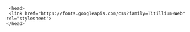 <!DOCTYPE html>
<hftml>
<head>
  <meta charset="UTF-8">
     <title>Nashville Airbnbs</title>
     <link rel="stylesheet" href="https://unpkg.com/leaflet@1.7.0/dist/leaflet.css"/>
     <link rel="stylesheet" href="https://use.fontawesome.com/releases/v5.14.0/css/all.css">
     <style>
       .legend {
    font-family: 'Inconsolata', monospace;
    line-height: 40px;
    font-size: 16px;
    width: 190px;
    color: #333333;
    padding: 6px 8px;
    background: white;
    background: rgba(255,255,255,0.8);
    box-shadow: 0 0 15px rgba(0,0,0,0.2);
    border-radius: 5px;
}

.legend i {
    width: 20px;
    height: 20px;
    float: left;
    margin-right: 8px;
    opacity: 0.9;
}

.legend img {
    width: 16px;
    height: 16px;
    margin-right: 3px;
    float: left;
}

.legend p {
    font-size: 14px;
    line-height: 20px;
    margin: 0;
}
         html, body, #map { width: 100%; height: 100%; margin: 0; background: #fff; }
     </style>
     <script src="https://unpkg.com/leaflet@1.7.0/dist/leaflet.js"></script>
     <script src="https://cdnjs.cloudflare.com/ajax/libs/leaflet-ajax/2.1.0/leaflet.ajax.min.js"></script>
     <script src="https://ajax.googleapis.com/ajax/libs/jquery/3.1.0/jquery.min.js"></script>
     <script src="https://cdnjs.cloudflare.com/ajax/libs/chroma-js/1.3.4/chroma.min.js"></script>

     <head>
     <link href="https://fonts.googleapis.com/css?family=Titillium+Web" rel="stylesheet">
    </head>

</head>
<body>
<!-- Our web map and content will go here -->
<div id="map"></div>
<script>

  // 1. Create a map object.
  var mymap = L.map('map', {
      center: [36.1686, -86.7850], //note that we've centered the map to downtown AVL
      zoom: 11, //this line adjusts the starting zoom level of the map
      maxZoom: 18,//this line sets the maximum zoom level
      minZoom: 9,//this line sets the minimum zoom level
      detectRetina: true // detect whether the screen is high resolution or not.
  });

  // 2. Add a base map.
  L.tileLayer('http://{s}.basemaps.cartocdn.com/light_all/{z}/{x}/{y}.png').addTo(mymap);

  // 3. Add Airbnb GeoJSON Data
  // Null variable that will hold Airbnb data
  // 3. Add Airbnb GeoJSON Data
// Null variable that will hold Airbnb data
var airbnb_listings = null;

// 4. build up a set of colors from colorbrewer's dark2 category
var colors = chroma.scale('Dark2').mode('lch').colors(2);


// 5. dynamically append style classes to this page. The style classes will be used to shade the markers.
// We can use a for loop to do this write this css style tag.
for (i = 0; i < 3; i++) {
    $('head').append($("<style> .marker-color-" + (i + 1).toString() + " { color: " + colors[i] + "; font-size: 15px; text-shadow: 0 0 3px #ffffff;} </style>"));
}

// Get GeoJSON and put it on the map when it loads
// Make sure you have the correct directory path below
// You can see we're also adding attribution information for our data sources
airbnb_listings = L.geoJson.ajax("assets/airbnb_listings.geojson",{

  // assign a function to the onEachFeature parameter of the airbnb_listings object.
  // Then each (point) feature will have a popup window.
  // The content of the popup window is the value of `property_t` from the attribute table
  onEachFeature: function (feature, layer) {
      layer.bindPopup(feature.properties.room_type);
  },

  pointToLayer: function(feature, latlng) {
      var id = 0;
      if (feature.properties.room_type == "Entire home/apt") { id = 0; }
      else if (feature.properties.room_type == "Private room")  { id = 1; }
      else { id = 2;} // All other property types from attribute table
      return L.marker(latlng, {icon: L.divIcon({className: 'fab fa-airbnb marker-color-' + (id + 1).toString() })});
  },
    attribution: 'Airbnb Listings &copy; Inside Airbnb | Nashville Zoning Districts &copy; City of Nashville Open Data | Base Map &copy; CartoDB | Map Author: Jude R. Wilson'
}).addTo(mymap);

// create the zoning district layer
L.geoJson.ajax("assets/zoning_districts.geojson").addTo(mymap);

// 6. Set function for color ramp
colors = chroma.scale('Blues').colors(5); //we'll use 5 classes of purples

// this function manually defines your choropleth classification system
//so you'll need to figure out which break points you'd like to use
//based on the data distribution
//this equal interval classification with 5 classes, takes the range of the
//data (133) and divides it by 5, to show there are intervals of 27 per class
//so...
function setColor(density) {
    var id = 0;
    if (density > 250) { id = 4; } //133-27=106:highest fifth class
    else if (density > 100 && density <= 250) { id = 3; } //106-27=79:4thclass
    else if (density > 50 && density <= 100) { id = 2; } //79-27=52:3rdclass
    else if (density > 25 &&  density <= 50) { id = 1; } //52-27=25:2ndclass
    else  { id = 0; }
    return colors[id];
}

// 7. Set style function that sets fill color property equal to total Airbnbs
function style(feature) {
    return {
        fillColor: setColor(feature.properties.total_bnbs),
        fillOpacity: 0.25,
        weight: 0.5,
        opacity: .25,
        color: '#ecf6ff',
        dashArray: '1'
    };
}

// 8. Add county polygons
L.geoJson.ajax("assets/zoning_districts.geojson", {
    style: style
}).addTo(mymap);


///////////////////////////////////////////////////////////////////////////////

// 9. Create Leaflet Control Object for Legend
var legend = L.control({position: 'topright'});

// 10. Function that runs when legend is added to map
legend.onAdd = function () {

    // Create Div Element and Populate it with HTML
    var div = L.DomUtil.create('div', 'legend');
    //this line creates a title for the choropleth part of the legend
    div.innerHTML += '<b>Airbnbs per District</b><br />';
    //notice the class breaks entered at the end of the next 5 lines
    //the colors specify the shade of purple that we used to do the polygon shading
    div.innerHTML += '<i style="background: ' + colors[4] + '; opacity: 0.3"></i><p>107+</p>';
    div.innerHTML += '<i style="background: ' + colors[3] + '; opacity: 0.3"></i><p>80-106</p>';
    div.innerHTML += '<i style="background: ' + colors[2] + '; opacity: 0.3"></i><p>53-79</p>';
    div.innerHTML += '<i style="background: ' + colors[1] + '; opacity: 0.3"></i><p>26-52</p>';
    div.innerHTML += '<i style="background: ' + colors[0] + '; opacity: 0.3"></i><p> 0-25</p>';
    //this line provides the legend title for the airbnb colored symbols
    div.innerHTML += '<hr><b>Property Type<b><br />';
    //the next 3 lines call the airbnb icon along with its proper color
    //notice the names of the Airbnb property types listed within the <p> tags at the end of the lines
    div.innerHTML += '<i class="fab fa-airbnb marker-color-1"></i><p>Entire house</p>';
    div.innerHTML += '<i class="fab fa-airbnb marker-color-2"></i><p>Private room in house</p>';
    div.innerHTML += '<i class="fab fa-airbnb marker-color-3"></i><p>Other</p>';
    // Return the Legend div containing the HTML content
    return div;
};

// 11. Add a legend to map
legend.addTo(mymap);

// 12. Add a scale bar to map
L.control.scale({position: 'bottomleft'}).addTo(mymap);

</script>
</body>
</html>
